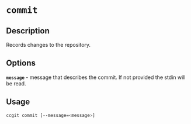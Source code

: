 # `commit`

## Description

Records changes to the repository.

## Options

**`message`** - message that describes the commit. If not provided the stdin will be read.

## Usage

```bash
ccgit commit [--message=<message>]
```
